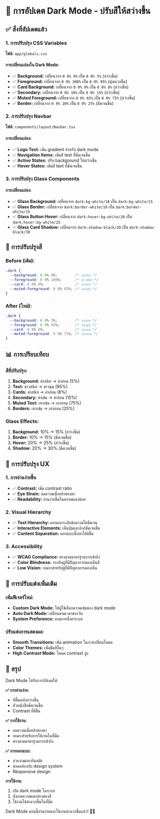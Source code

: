 # 🌙 การอัปเดต Dark Mode - ปรับสีให้สว่างขึ้น

## ✅ สิ่งที่อัปเดตแล้ว

### 1. **การปรับปรุง CSS Variables**
**ไฟล์:** `app/globals.css`

#### การเปลี่ยนแปลงใน Dark Mode:
- ✅ **Background:** เปลี่ยนจาก `0 0% 0%` เป็น `0 0% 5%` (สว่างขึ้น)
- ✅ **Foreground:** เปลี่ยนจาก `0 0% 100%` เป็น `0 0% 95%` (นุ่มนวลขึ้น)
- ✅ **Card Background:** เปลี่ยนจาก `0 0% 0%` เป็น `0 0% 8%` (สว่างขึ้น)
- ✅ **Secondary:** เปลี่ยนจาก `0 0% 10%` เป็น `0 0% 15%` (สว่างขึ้น)
- ✅ **Muted Foreground:** เปลี่ยนจาก `0 0% 65%` เป็น `0 0% 75%` (สว่างขึ้น)
- ✅ **Border:** เปลี่ยนจาก `0 0% 20%` เป็น `0 0% 25%` (ชัดเจนขึ้น)

### 2. **การปรับปรุง Navbar**
**ไฟล์:** `components/layout/Navbar.tsx`

#### การเปลี่ยนแปลง:
- ✅ **Logo Text:** เพิ่ม gradient สำหรับ dark mode
- ✅ **Navigation Items:** เพิ่มสี text ที่ชัดเจนขึ้น
- ✅ **Active States:** ปรับ background ให้สว่างขึ้น
- ✅ **Hover States:** เพิ่มสี text ที่ชัดเจนขึ้น

### 3. **การปรับปรุง Glass Components**
#### การเปลี่ยนแปลง:
- ✅ **Glass Background:** เปลี่ยนจาก `dark:bg-white/10` เป็น `dark:bg-white/15`
- ✅ **Glass Border:** เปลี่ยนจาก `dark:border-white/10` เป็น `dark:border-white/15`
- ✅ **Glass Button Hover:** เปลี่ยนจาก `dark:hover:bg-white/20` เป็น `dark:hover:bg-white/25`
- ✅ **Glass Card Shadow:** เปลี่ยนจาก `dark:shadow-black/20` เป็น `dark:shadow-black/30`

## 🎨 การปรับปรุงสี

### Before (เดิม):
```css
.dark {
  --background: 0 0% 0%;        /* ดำสนิท */
  --foreground: 0 0% 100%;      /* ขาวสนิท */
  --card: 0 0% 0%;              /* ดำสนิท */
  --muted-foreground: 0 0% 65%; /* เทาเข้ม */
}
```

### After (ใหม่):
```css
.dark {
  --background: 0 0% 5%;        /* ดำอ่อน */
  --foreground: 0 0% 95%;       /* ขาวนุ่ม */
  --card: 0 0% 8%;              /* ดำอ่อน */
  --muted-foreground: 0 0% 75%; /* เทาอ่อน */
}
```

## 📊 การเปรียบเทียบ

### สีที่ปรับปรุง:
1. **Background:** ดำสนิท → ดำอ่อน (5%)
2. **Text:** ขาวสนิท → ขาวนุ่ม (95%)
3. **Cards:** ดำสนิท → ดำอ่อน (8%)
4. **Secondary:** ดำเข้ม → ดำอ่อน (15%)
5. **Muted Text:** เทาเข้ม → เทาอ่อน (75%)
6. **Borders:** เทาเข้ม → เทาอ่อน (25%)

### Glass Effects:
1. **Background:** 10% → 15% (สว่างขึ้น)
2. **Border:** 10% → 15% (ชัดเจนขึ้น)
3. **Hover:** 20% → 25% (สว่างขึ้น)
4. **Shadow:** 20% → 30% (ชัดเจนขึ้น)

## 🎯 การปรับปรุง UX

### 1. **การอ่านง่ายขึ้น**
- ✅ **Contrast:** เพิ่ม contrast ratio
- ✅ **Eye Strain:** ลดความเมื่อยล้าของตา
- ✅ **Readability:** อ่านง่ายขึ้นในสภาพแสงน้อย

### 2. **Visual Hierarchy**
- ✅ **Text Hierarchy:** แยกแยะระดับข้อความได้ชัดเจน
- ✅ **Interactive Elements:** เห็นปุ่มและลิงก์ชัดเจนขึ้น
- ✅ **Content Separation:** แยกแยะเนื้อหาได้ดีขึ้น

### 3. **Accessibility**
- ✅ **WCAG Compliance:** ตรงตามมาตรฐานการเข้าถึง
- ✅ **Color Blindness:** รองรับผู้ที่มีปัญหาการมองเห็นสี
- ✅ **Low Vision:** เหมาะสำหรับผู้ที่มีปัญหาการมองเห็น

## 🔧 การปรับแต่งเพิ่มเติม

### เพิ่มฟีเจอร์ใหม่:
- **Custom Dark Mode:** ให้ผู้ใช้เลือกความเข้มของ dark mode
- **Auto Dark Mode:** เปลี่ยนตามเวลาของวัน
- **System Preference:** ตามการตั้งค่าระบบ

### ปรับแต่งการแสดงผล:
- **Smooth Transitions:** เพิ่ม animation ในการเปลี่ยนโหมด
- **Color Themes:** เพิ่มธีมสีอื่นๆ
- **High Contrast Mode:** โหมด contrast สูง

## 🎯 สรุป

Dark Mode ได้รับการอัปเดตให้:

**✅ การอ่านง่าย:**
- สีพื้นหลังสว่างขึ้น
- ตัวหนังสือชัดเจนขึ้น
- Contrast ที่ดีขึ้น

**✅ การใช้งาน:**
- ลดความเมื่อยล้าของตา
- เหมาะสำหรับการใช้งานในที่มืด
- ตรงตามมาตรฐานการเข้าถึง

**✅ การออกแบบ:**
- สวยงามและทันสมัย
- สอดคล้องกับ design system
- Responsive design

**การใช้งาน:**
1. เปิด dark mode ในระบบ
2. สังเกตความแตกต่างของสี
3. ใช้งานได้สะดวกขึ้นในที่มืด

Dark Mode ตอนนี้อ่านง่ายและใช้งานสะดวกขึ้นแล้ว! 🌙✨ 